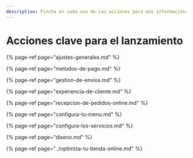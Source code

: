 ```yaml
---
description: Pincha en cada una de las acciones para más información.
---
```


# Acciones clave para el lanzamiento



{% page-ref page="ajustes-generales.md" %}

{% page-ref page="metodos-de-pago.md" %}

{% page-ref page="gestion-de-envios.md" %}

{% page-ref page="experiencia-de-cliente.md" %}

{% page-ref page="recepcion-de-pedidos-online.md" %}

{% page-ref page="configura-tu-menu.md" %}

{% page-ref page="configura-los-servicios.md" %}

{% page-ref page="diseno.md" %}

{% page-ref page="../optimiza-tu-tienda-online.md" %}



